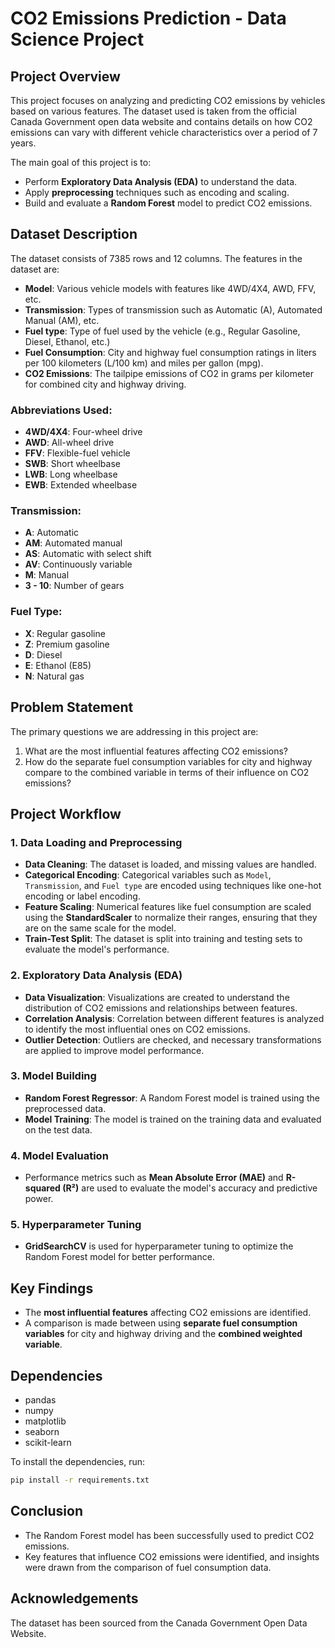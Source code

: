 # CO2 Emissions Prediction - Data Science Project

## Project Overview

This project focuses on analyzing and predicting CO2 emissions by vehicles based on various features. The dataset used is taken from the official Canada Government open data website and contains details on how CO2 emissions can vary with different vehicle characteristics over a period of 7 years.

The main goal of this project is to:
- Perform **Exploratory Data Analysis (EDA)** to understand the data.
- Apply **preprocessing** techniques such as encoding and scaling.
- Build and evaluate a **Random Forest** model to predict CO2 emissions.

## Dataset Description

The dataset consists of 7385 rows and 12 columns. The features in the dataset are:

- **Model**: Various vehicle models with features like 4WD/4X4, AWD, FFV, etc.
- **Transmission**: Types of transmission such as Automatic (A), Automated Manual (AM), etc.
- **Fuel type**: Type of fuel used by the vehicle (e.g., Regular Gasoline, Diesel, Ethanol, etc.)
- **Fuel Consumption**: City and highway fuel consumption ratings in liters per 100 kilometers (L/100 km) and miles per gallon (mpg).
- **CO2 Emissions**: The tailpipe emissions of CO2 in grams per kilometer for combined city and highway driving.

### Abbreviations Used:
- **4WD/4X4**: Four-wheel drive
- **AWD**: All-wheel drive
- **FFV**: Flexible-fuel vehicle
- **SWB**: Short wheelbase
- **LWB**: Long wheelbase
- **EWB**: Extended wheelbase

### Transmission:
- **A**: Automatic
- **AM**: Automated manual
- **AS**: Automatic with select shift
- **AV**: Continuously variable
- **M**: Manual
- **3 - 10**: Number of gears

### Fuel Type:
- **X**: Regular gasoline
- **Z**: Premium gasoline
- **D**: Diesel
- **E**: Ethanol (E85)
- **N**: Natural gas

## Problem Statement

The primary questions we are addressing in this project are:
1. What are the most influential features affecting CO2 emissions?
2. How do the separate fuel consumption variables for city and highway compare to the combined variable in terms of their influence on CO2 emissions?

## Project Workflow

### 1. Data Loading and Preprocessing
- **Data Cleaning**: The dataset is loaded, and missing values are handled.
- **Categorical Encoding**: Categorical variables such as `Model`, `Transmission`, and `Fuel type` are encoded using techniques like one-hot encoding or label encoding.
- **Feature Scaling**: Numerical features like fuel consumption are scaled using the **StandardScaler** to normalize their ranges, ensuring that they are on the same scale for the model.
- **Train-Test Split**: The dataset is split into training and testing sets to evaluate the model's performance.

### 2. Exploratory Data Analysis (EDA)
- **Data Visualization**: Visualizations are created to understand the distribution of CO2 emissions and relationships between features.
- **Correlation Analysis**: Correlation between different features is analyzed to identify the most influential ones on CO2 emissions.
- **Outlier Detection**: Outliers are checked, and necessary transformations are applied to improve model performance.

### 3. Model Building
- **Random Forest Regressor**: A Random Forest model is trained using the preprocessed data.
- **Model Training**: The model is trained on the training data and evaluated on the test data.

### 4. Model Evaluation
- Performance metrics such as **Mean Absolute Error (MAE)** and **R-squared (R²)** are used to evaluate the model's accuracy and predictive power.

### 5. Hyperparameter Tuning
- **GridSearchCV** is used for hyperparameter tuning to optimize the Random Forest model for better performance.

## Key Findings
- The **most influential features** affecting CO2 emissions are identified.
- A comparison is made between using **separate fuel consumption variables** for city and highway driving and the **combined weighted variable**.

## Dependencies

- pandas
- numpy
- matplotlib
- seaborn
- scikit-learn

To install the dependencies, run:

```bash
pip install -r requirements.txt
```
## Conclusion
- The Random Forest model has been successfully used to predict CO2 emissions.
- Key features that influence CO2 emissions were identified, and insights were drawn from the comparison of fuel consumption data.

## Acknowledgements
The dataset has been sourced from the Canada Government Open Data Website.
